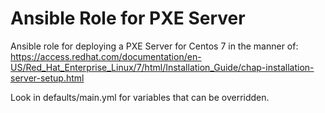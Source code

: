 Ansible Role for PXE Server
===========================

Ansible role for deploying a PXE Server for Centos 7 in the manner of:
https://access.redhat.com/documentation/en-US/Red_Hat_Enterprise_Linux/7/html/Installation_Guide/chap-installation-server-setup.html

Look in defaults/main.yml for variables that can be overridden.
